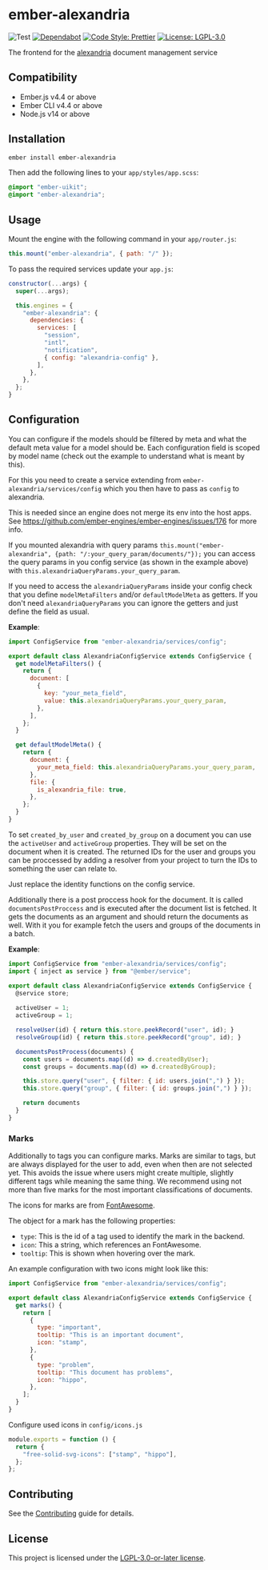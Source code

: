 # ember-alexandria

![Test](https://github.com/projectcaluma/ember-alexandria/workflows/Test/badge.svg)
[![Dependabot](https://img.shields.io/librariesio/github/projectcaluma/ember-alexandria)](https://dependabot.com/)
[![Code Style: Prettier](https://img.shields.io/badge/code_style-prettier-ff69b4.svg)](https://github.com/prettier/prettier)
[![License: LGPL-3.0](https://img.shields.io/badge/License-LGPL--3.0-blue.svg)](https://spdx.org/licenses/LGPL-3.0-or-later.html)

The frontend for the [alexandria](https://github.com/projectcaluma/alexandria)
document management service

## Compatibility

- Ember.js v4.4 or above
- Ember CLI v4.4 or above
- Node.js v14 or above

## Installation

```bash
ember install ember-alexandria
```

Then add the following lines to your `app/styles/app.scss`:

```scss
@import "ember-uikit";
@import "ember-alexandria";
```

## Usage

Mount the engine with the following command in your `app/router.js`:

```js
this.mount("ember-alexandria", { path: "/" });
```

To pass the required services update your `app.js`:

```js
constructor(...args) {
  super(...args);

  this.engines = {
    "ember-alexandria": {
      dependencies: {
        services: [
          "session",
          "intl",
          "notification",
          { config: "alexandria-config" },
        ],
      },
    },
  };
}
```

## Configuration

You can configure if the models should be filtered by meta and what the default
meta value for a model should be. Each configuration field is scoped by model name
(check out the example to understand what is meant by this).

For this you need to create a service extending from
`ember-alexandria/services/config` which you then have to pass as `config` to
alexandria.

This is needed since an engine does not merge its env into the host apps.
See https://github.com/ember-engines/ember-engines/issues/176 for more info.

If you mounted alexandria with query params
`this.mount("ember-alexandria", {path: "/:your_query_param/documents/"});`
you can access the query params in you config service (as shown in the example
above) with `this.alexandriaQueryParams.your_query_param`.

If you need to access the `alexandriaQueryParams` inside your config check that you define `modelMetaFilters`
and/or `defaultModelMeta` as getters. If you don't need `alexandriaQueryParams` you
can ignore the getters and just define the field as usual.

**Example**:

```js
import ConfigService from "ember-alexandria/services/config";

export default class AlexandriaConfigService extends ConfigService {
  get modelMetaFilters() {
    return {
      document: [
        {
          key: "your_meta_field",
          value: this.alexandriaQueryParams.your_query_param,
        },
      ],
    };
  }

  get defaultModelMeta() {
    return {
      document: {
        your_meta_field: this.alexandriaQueryParams.your_query_param,
      },
      file: {
        is_alexandria_file: true,
      },
    };
  }
}
```

To set `created_by_user` and `created_by_group` on a document you can use the
`activeUser` and `activeGroup` properties. They will be set on the document
when it is created.
The returned IDs for the user and groups you can be proccessed by adding a
resolver from your project to turn the IDs to something the user can relate to.

Just replace the identity functions on the config service.

Additionally there is a post proccess hook for the document. It is called `documentsPostProccess` and is executed after the document list is fetched. It gets the documents as an argument and should return the documents as well.
With it you for example fetch the users and groups of the documents in a batch.

**Example**:

```js
import ConfigService from "ember-alexandria/services/config";
import { inject as service } from "@ember/service";

export default class AlexandriaConfigService extends ConfigService {
  @service store;
  
  activeUser = 1;
  activeGroup = 1;

  resolveUser(id) { return this.store.peekRecord("user", id); }
  resolveGroup(id) { return this.store.peekRecord("group", id); }

  documentsPostProcess(documents) {
    const users = documents.map((d) => d.createdByUser);
    const groups = documents.map((d) => d.createdByGroup);

    this.store.query("user", { filter: { id: users.join(",") } });
    this.store.query("group", { filter: { id: groups.join(",") } });

    return documents
  }
}
```

### Marks

Additionally to tags you can configure marks. Marks are similar to tags, but are always displayed for the user to add, even when then are not selected yet. This avoids the issue where users might create multiple, slightly different tags while meaning the same thing. We recommend using not more than five marks for the most important classifications of documents.

The icons for marks are from [FontAwesome](https://fontawesome.com/search?o=r&m=free&s=regular%2Csolid).

The object for a mark has the following properties:
- `type`: This is the id of a tag used to identify the mark in the backend.
- `icon`: This a string, which references an FontAwesome.
- `tooltip`: This is shown when hovering over the mark.

An example configuration with two icons might look like this:

```js
import ConfigService from "ember-alexandria/services/config";

export default class AlexandriaConfigService extends ConfigService {
  get marks() {
    return [
      {
        type: "important",
        tooltip: "This is an important document",
        icon: "stamp",
      },
      {
        type: "problem",
        tooltip: "This document has problems",
        icon: "hippo",
      },
    ];
  }
}
```

Configure used icons in `config/icons.js`
```js
module.exports = function () {
  return {
    "free-solid-svg-icons": ["stamp", "hippo"],
  };
};
```


## Contributing

See the [Contributing](CONTRIBUTING.md) guide for details.

## License

This project is licensed under the [LGPL-3.0-or-later license](LICENSE).

